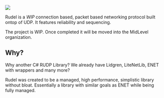 [![](https://i.imgur.com/M3BlLJt.png)](https://midlevel.github.io/MLAPI/)

Rudel is a _WIP_ connection based, packet based networking protocol built ontop of UDP. It features reliability and sequencing.


The project is WIP. Once completed it will be moved into the MidLevel organization.


## Why?
Why another C# RUDP Library? We already have Lidgren, LiteNetLib, ENET with wrappers and many more?

Rudel was created to be a managed, high performance, simplistic library without bloat. Essentially a library with similar goals as ENET while being fully managed. 
